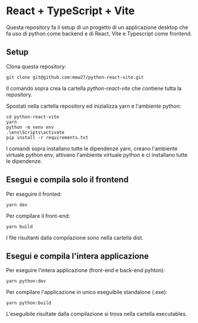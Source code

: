 # React + TypeScript + Vite

Questa repository fa il setup di un progetto di un applicazione desktop che fa uso di python come backend e di React, Vite e Typescript come frontend.

## Setup

Clona questa repository:

`git clone git@github.com:mew27/python-react-vite.git`

Il comando sopra crea la cartella *python-react-vite* che contiene tutta la repository.

Spostati nella cartella repository ed inizializza yarn e l'ambiente python:

```
cd python-react-vite
yarn
python -m venv env
.\env\Scripts\activate
pip install -r requirements.txt
```

I comandi sopra installano tutte le dipendenze yarn, creano l'ambiente virtuale python env, attivano l'ambiente virtuale python e ci installano tutte le dipendenze.

## Esegui e compila solo il frontend
Per eseguire il fronted:

`yarn dev`

Per compilare il front-end:

`yarn build`

I file risultanti dalla compilazione sono nella cartella dist.

## Esegui e compila l'intera applicazione
Per eseguire l'intera applicazione (front-end e back-end pyhton):

`yarn python:dev`

Per compilare l'applicazione in unico eseguibile standalone (.exe):

`yarn python:build`

L'eseguibile risultate dalla compilazione si trova nella cartella executables.